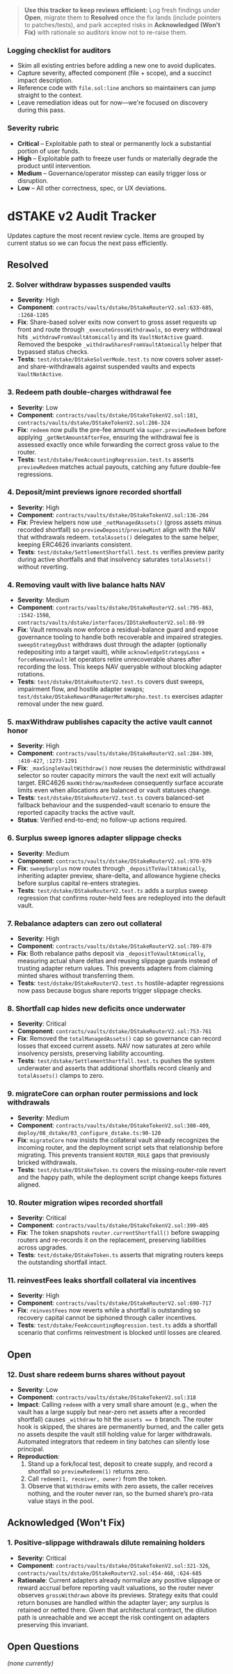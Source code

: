 > **Use this tracker to keep reviews efficient:** Log fresh findings under **Open**, migrate them to **Resolved** once the fix lands (include pointers to patches/tests), and park accepted risks in **Acknowledged (Won't Fix)** with rationale so auditors know not to re-raise them.

### Logging checklist for auditors
- Skim all existing entries before adding a new one to avoid duplicates.
- Capture severity, affected component (file + scope), and a succinct impact description.
- Reference code with `file.sol:line` anchors so maintainers can jump straight to the context.
- Leave remediation ideas out for now—we're focused on discovery during this pass.

### Severity rubric
- **Critical** – Exploitable path to steal or permanently lock a substantial portion of user funds.
- **High** – Exploitable path to freeze user funds or materially degrade the product until intervention.
- **Medium** – Governance/operator misstep can easily trigger loss or disruption.
- **Low** – All other correctness, spec, or UX deviations.

# dSTAKE v2 Audit Tracker

Updates capture the most recent review cycle. Items are grouped by current status so we can focus the next pass efficiently.

## Resolved

### 2. Solver withdraw bypasses suspended vaults
- **Severity**: High
- **Component**: `contracts/vaults/dstake/DStakeRouterV2.sol:633-685`, `:1268-1285`
- **Fix**: Share-based solver exits now convert to gross asset requests up front and route through `_executeGrossWithdrawals`, so every withdrawal hits `_withdrawFromVaultAtomically` and its `VaultNotActive` guard. Removed the bespoke `_withdrawSharesFromVaultAtomically` helper that bypassed status checks.
- **Tests**: `test/dstake/DStakeSolverMode.test.ts` now covers solver asset- and share-withdrawals against suspended vaults and expects `VaultNotActive`.

### 3. Redeem path double-charges withdrawal fee
- **Severity**: Low
- **Component**: `contracts/vaults/dstake/DStakeTokenV2.sol:181`, `contracts/vaults/dstake/DStakeTokenV2.sol:286-324`
- **Fix**: `redeem` now pulls the pre-fee amount via `super.previewRedeem` before applying `_getNetAmountAfterFee`, ensuring the withdrawal fee is assessed exactly once while forwarding the correct gross value to the router.
- **Tests**: `test/dstake/FeeAccountingRegression.test.ts` asserts `previewRedeem` matches actual payouts, catching any future double-fee regressions.

### 4. Deposit/mint previews ignore recorded shortfall
- **Severity**: High
- **Component**: `contracts/vaults/dstake/DStakeTokenV2.sol:136-204`
- **Fix**: Preview helpers now use `_netManagedAssets()` (gross assets minus recorded shortfall) so `previewDeposit`/`previewMint` align with the NAV that withdrawals redeem. `totalAssets()` delegates to the same helper, keeping ERC4626 invariants consistent.
- **Tests**: `test/dstake/SettlementShortfall.test.ts` verifies preview parity during active shortfalls and that insolvency saturates `totalAssets()` without reverting.

### 4. Removing vault with live balance halts NAV
- **Severity**: Medium
- **Component**: `contracts/vaults/dstake/DStakeRouterV2.sol:795-863`, `:1542-1598`, `contracts/vaults/dstake/interfaces/IDStakeRouterV2.sol:88-99`
- **Fix**: Vault removals now enforce a residual-balance guard and expose governance tooling to handle both recoverable and impaired strategies. `sweepStrategyDust` withdraws dust through the adapter (optionally redepositing into a target vault), while `acknowledgeStrategyLoss` + `forceRemoveVault` let operators retire unrecoverable shares after recording the loss. This keeps NAV queryable without blocking adapter rotations.
- **Tests**: `test/dstake/DStakeRouterV2.test.ts` covers dust sweeps, impairment flow, and hostile adapter swaps; `test/dstake/DStakeRewardManagerMetaMorpho.test.ts` exercises adapter removal under the new guard.

### 5. maxWithdraw publishes capacity the active vault cannot honor
- **Severity**: High
- **Component**: `contracts/vaults/dstake/DStakeRouterV2.sol:284-309`, `:410-427`, `:1273-1291`
- **Fix**: `_maxSingleVaultWithdraw()` now reuses the deterministic withdrawal selector so router capacity mirrors the vault the next exit will actually target. ERC4626 `maxWithdraw/maxRedeem` consequently surface accurate limits even when allocations are balanced or vault statuses change.
- **Tests**: `test/dstake/DStakeRouterV2.test.ts` covers balanced-set fallback behaviour and the suspended-vault scenario to ensure the reported capacity tracks the active vault.
- **Status**: Verified end-to-end; no follow-up actions required.

### 6. Surplus sweep ignores adapter slippage checks
- **Severity**: Medium
- **Component**: `contracts/vaults/dstake/DStakeRouterV2.sol:970-979`
- **Fix**: `sweepSurplus` now routes through `_depositToVaultAtomically`, inheriting adapter preview, share-delta, and allowance hygiene checks before surplus capital re-enters strategies.
- **Tests**: `test/dstake/DStakeRouterV2.test.ts` adds a surplus sweep regression that confirms router-held fees are redeployed into the default vault.

### 7. Rebalance adapters can zero out collateral
- **Severity**: High
- **Component**: `contracts/vaults/dstake/DStakeRouterV2.sol:789-879`
- **Fix**: Both rebalance paths deposit via `_depositToVaultAtomically`, measuring actual share deltas and reusing slippage guards instead of trusting adapter return values. This prevents adapters from claiming minted shares without transferring them.
- **Tests**: `test/dstake/DStakeRouterV2.test.ts` hostile-adapter regressions now pass because bogus share reports trigger slippage checks.

### 8. Shortfall cap hides new deficits once underwater
- **Severity**: Critical
- **Component**: `contracts/vaults/dstake/DStakeRouterV2.sol:753-761`
- **Fix**: Removed the `totalManagedAssets()` cap so governance can record losses that exceed current assets. NAV now saturates at zero while insolvency persists, preserving liability accounting.
- **Tests**: `test/dstake/SettlementShortfall.test.ts` pushes the system underwater and asserts that additional shortfalls record cleanly and `totalAssets()` clamps to zero.

### 9. migrateCore can orphan router permissions and lock withdrawals
- **Severity**: Medium
- **Component**: `contracts/vaults/dstake/DStakeTokenV2.sol:380-409`, `deploy/08_dstake/03_configure_dstake.ts:90-120`
- **Fix**: `migrateCore` now insists the collateral vault already recognizes the incoming router, and the deployment script sets that relationship before migrating. This prevents transient `ROUTER_ROLE` gaps that previously bricked withdrawals.
- **Tests**: `test/dstake/DStakeToken.ts` covers the missing-router-role revert and the happy path, while the deployment script change keeps fixtures aligned.

### 10. Router migration wipes recorded shortfall
- **Severity**: Critical
- **Component**: `contracts/vaults/dstake/DStakeTokenV2.sol:399-405`
- **Fix**: The token snapshots `router.currentShortfall()` before swapping routers and re-records it on the replacement, preserving liabilities across upgrades.
- **Tests**: `test/dstake/DStakeToken.ts` asserts that migrating routers keeps the outstanding shortfall intact.

### 11. reinvestFees leaks shortfall collateral via incentives
- **Severity**: High
- **Component**: `contracts/vaults/dstake/DStakeRouterV2.sol:690-717`
- **Fix**: `reinvestFees` now reverts while a shortfall is outstanding so recovery capital cannot be siphoned through caller incentives.
- **Tests**: `test/dstake/FeeAccountingRegression.test.ts` adds a shortfall scenario that confirms reinvestment is blocked until losses are cleared.

## Open

### 12. Dust share redeem burns shares without payout
- **Severity**: Low
- **Component**: `contracts/vaults/dstake/DStakeTokenV2.sol:318`
- **Impact**: Calling `redeem` with a very small share amount (e.g., when the vault has a large supply but near-zero net assets after a recorded shortfall) causes `_withdraw` to hit the `assets == 0` branch. The router hook is skipped, the shares are permanently burned, and the caller gets no assets despite the vault still holding value for larger withdrawals. Automated integrators that redeem in tiny batches can silently lose principal.
- **Reproduction**:
  1. Stand up a fork/local test, deposit to create supply, and record a shortfall so `previewRedeem(1)` returns zero.
  2. Call `redeem(1, receiver, owner)` from the token.
  3. Observe that `Withdraw` emits with zero assets, the caller receives nothing, and the router never ran, so the burned share’s pro-rata value stays in the pool.

## Acknowledged (Won't Fix)

### 1. Positive-slippage withdrawals dilute remaining holders
- **Severity**: Critical
- **Component**: `contracts/vaults/dstake/DStakeTokenV2.sol:321-326`, `contracts/vaults/dstake/DStakeRouterV2.sol:454-468`, `:624-685`
- **Rationale**: Current adapters already normalize any positive slippage or reward accrual before reporting vault valuations, so the router never observes `grossWithdrawn` above its previews. Strategy exits that could return bonuses are handled within the adapter layer; any surplus is retained or netted there. Given that architectural contract, the dilution path is unreachable and we accept the risk contingent on adapters preserving this invariant.

## Open Questions

*(none currently)*
